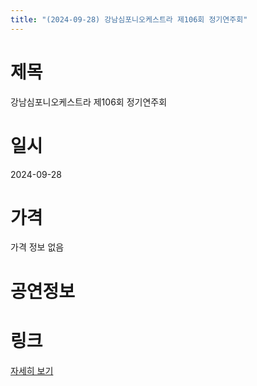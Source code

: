 ```yaml
---
title: "(2024-09-28) 강남심포니오케스트라 제106회 정기연주회"
---
```


# 제목
강남심포니오케스트라 제106회 정기연주회

# 일시
2024-09-28

# 가격
가격 정보 없음

# 공연정보


# 링크
[자세히 보기](https://www.sac.or.kr/site/main/show/show_view?SN=68684, "https://www.sac.or.kr/site/main/show/show_view?SN=68684")
